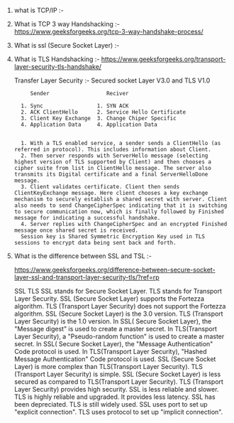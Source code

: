1. what is TCP/IP :- 

2. What is TCP 3 way Handshacking :-
   https://www.geeksforgeeks.org/tcp-3-way-handshake-process/
2. What is ssl (Secure Socket Layer) :- 

3. What is TLS Handshacking :-
   https://www.geeksforgeeks.org/transport-layer-security-tls-handshake/

   Transfer Layer Security :- Secured socket Layer V3.0 and TLS V1.0


            Sender                  Reciver 

         1. Sync                 1. SYN ACK
         2. ACK ClientHello      2. Service Hello Certificate
         3. Client Key Exchange  3. Change Chiper Specific
         4. Application Data     4. Application Data 

         
         1. With a TLS enabled service, a sender sends a ClientHello (as referred in protocol). This includes information about Client.
         2. Then server responds with ServerHello message (selecting highest version of TLS supported by Client) and then chooses a cipher suite from list in ClientHello message. The server also transmits its Digital certificate and a final ServerHelloDone message.
         3. Client validates certificate. Client then sends ClientKeyExchange message. Here client chooses a key exchange mechanism to securely establish a shared secret with server. Client also needs to send ChangeCipherSpec indicating that it is switching to secure communication now, which is finally followed by Finished message for indicating a successful handshake.
         4. Server replies with ChangeCipherSpec and an encrypted Finished message once shared secret is received.
         Session key is Shared Symmetric Encryption Key used in TLS sessions to encrypt data being sent back and forth.
4. What is the difference between SSL and TSL :- 
   
   https://www.geeksforgeeks.org/difference-between-secure-socket-layer-ssl-and-transport-layer-security-tls/?ref=rp

      SSL	TLS
      SSL stands for Secure Socket Layer.	TLS stands for Transport Layer Security.
      SSL (Secure Socket Layer) supports the Fortezza algorithm.	TLS (Transport Layer Security) does not support the Fortezza algorithm.
      SSL (Secure Socket Layer) is the 3.0 version.	TLS (Transport Layer Security) is the 1.0 version.
      In SSL( Secure Socket Layer), the "Message digest" is used to create a master secret.	In TLS(Transport Layer Security), a "Pseudo-random function" is used to create a master secret.
      In SSL( Secure Socket Layer), the "Message Authentication" Code protocol is used.	In TLS(Transport Layer Security), "Hashed Message Authentication" Code protocol is used.
      SSL (Secure Socket Layer) is more complex than TLS(Transport Layer Security).	TLS (Transport Layer Security) is simple.
      SSL (Secure Socket Layer) is less secured as compared to TLS(Transport Layer Security).	TLS (Transport Layer Security) provides high security.
      SSL is less reliable and slower.	TLS is highly reliable and upgraded. It provides less latency.
      SSL has been depreciated.	TLS is still widely used.
      SSL uses port to set up "explicit connection".	TLS uses protocol to set up "implicit connection".